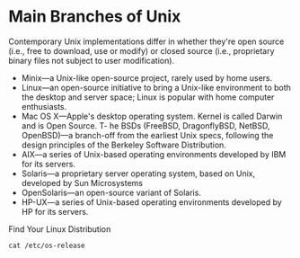 # Main Branches of Unix

Contemporary Unix implementations differ in whether they're open source (i.e., free to download, use or modify) or closed source (i.e., proprietary binary files not subject to user modification).


- Minix—a Unix-like open-source project, rarely used by home users.
- Linux—an open-source initiative to bring a Unix-like environment to both the desktop and server space; Linux is popular with home computer enthusiasts.
- Mac OS X—Apple's desktop operating system. Kernel is called Darwin and is Open Source.
T- he BSDs (FreeBSD, DragonflyBSD, NetBSD, OpenBSD)—a branch-off from the earliest Unix specs, following the design principles of the Berkeley Software Distribution.
- AIX—a series of Unix-based operating environments developed by IBM for its servers.
- Solaris—a proprietary server operating system, based on Unix, developed by Sun Microsystems
- OpenSolaris—an open-source variant of Solaris.
- HP-UX—a series of Unix-based operating environments developed by HP for its servers.

Find Your Linux Distribution

`
cat /etc/os-release
`

